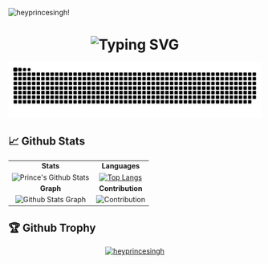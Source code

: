 ![heyprincesingh!](https://user-images.githubusercontent.com/74038190/225813708-98b745f2-7d22-48cf-9150-083f1b00d6c9.gif)
<h1 align="center"><img src="https://readme-typing-svg.demolab.com/?font=Kolker+Brush&size=40&duration=3000&pause=3000&color=FFFFFF&center=true&vCenter=true&width=272&height=59&lines=Hey%F0%9F%91%8B%F0%9F%8F%BB+I%27m+Prince+Singh;Software‎ +‎ Developer;Backend‎ +‎ Developer;Flutter‎ +‎ Developer" alt="Typing SVG" /></h1>

<p align="center">
  <img src="https://github.com/hf-heyprincesingh/hf-heyprincesingh/blob/output/github-contribution-grid-snake-dark.svg" alt="Snake" style="max-width: 100%; height: auto;" />
</p>

<div align="left"><h2>📈 Github Stats</h2></div>

<table>
  <tr>
    <td align="center"><b>Stats</b></td>
    <td align="center"><b>Languages</b></td>
  </tr>
  <tr>
    <td align="center">
      <img src="https://github-readme-stats.vercel.app/api?username=hf-heyprincesingh&show_icons=true&theme=vision-friendly-dark&hide_rank=true&include_all_commits=true&card_width=500px&hide=stars" alt="Prince's Github Stats" />
    </td>
    <td align="center">
      <a href="https://github.com/anuraghazra/github-readme-stats">
        <img src="https://github-readme-stats.vercel.app/api/top-langs/?username=hf-heyprincesingh&theme=dark&layout=compact&langs_count=8&card_width=500px" alt="Top Langs" />
      </a>
    </td>
  </tr>
  <tr>
    <td align="center"><b>Graph</b></td>
    <td align="center"><b>Contribution</b></td>
  </tr>
  <tr>
    <td align="center">
      <img src="https://github-profile-summary-cards.vercel.app/api/cards/profile-details?username=hf-heyprincesingh&theme=monokai&text_color=white&card_width=500px" alt="Github Stats Graph" />
    </td>
    <td align="center">
      <img src="https://github-readme-streak-stats.herokuapp.com/?user=hf-heyprincesingh&theme=dark&card_width=500px" alt="Contribution" />
    </td>
  </tr>
</table>


<div align="left"><h2>🏆 Github Trophy</h2>

<p align="center"> <a href="https://github.com/ryo-ma/github-profile-trophy"><img src="https://github-profile-trophy.vercel.app/?username=heyprincesingh&column=-1" alt="heyprincesingh" /></a> </p>


